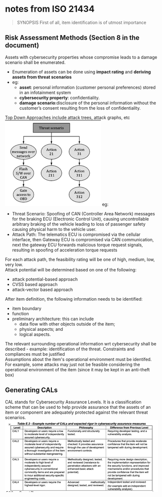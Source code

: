 # notes from ISO 21434

> SYNOPSIS
> First of all, item identification is of utmost importance
## Risk Assessment Methods (Section 8 in the document)
Assets with cybersecurity properties whose compromise leads to a damage scenario shall be enumerated.
- Enumeration of assets can be done using **impact rating** and **deriving assets from threat scenarios**
- eg: 
  - **asset**: personal information (customer personal preferences) stored in an infotainment system 
  - **cybersecurity property**: confidentiality.
  - **damage scenario**:disclosure of the personal information without the customer’s consent resulting from the loss of confidentiality. 

Top Down Approaches include attack trees, attack graphs, etc
![img.png](bottom-up-approach.png)
eg: 
- Threat Scenario: Spoofing of CAN (Controller Area Network) messages for the braking ECU (Electronic Control Unit), causing uncontrollable arbitrary braking of the vehicle leading to loss of passenger safety causing physical harm to the vehicle user.
-	Attack Path: The telematics ECU is compromised via the cellular interface, then Gateway ECU is compromised via CAN communication, next the gateway ECU forwards malicious torque request signals, resulting in spoofing of acceleration torque requests

For each attack path, the feasibility rating will be one of high, medium, low, very low. <br>
Attack potential will be determined based on one of the following:
- attack potential-based approach
- CVSS based approach
- attack-vector based approach 



After item definition, the following information needs to be identified:
- item boundary
- function
- preliminary architecture: this can include
  -	data flow with other objects outside of the item;
  -	physical aspects; and
  -	logical aspects.


The relevant surrounding operational information wrt cybersecurity shall be described - example: identification of the threat. Constraints and compliances must be justified <br>
Assumptions about the item's operational environment must be identifed. For example, some attacks may just not be feasible considering the operational environment of the item (since it may be kept in an anti-theft box)

## Generating CALs
CAL stands for Cybersecurity Assurance Levels. It is a classification scheme that can be used to help provide assurance that the assets of an item or component are adequately protected against the relevant threat scenarios. <br>
![img.png](CAL-description.png)